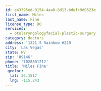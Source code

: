 ```yaml
---
id: e43395ed-0154-4aa0-8d13-bdefc9d0523e
first_name: Miles
last_name: Fine
license_type: DO
services:
  - otolaryngologyfacial-plastic-surgery
category: doctors
address: '1321 S Rainbow #220'
city: 'Las Vegas'
state: NV
zip: '89146'
phone: '7028801212'
title: 'Miles Fine'
_geoloc:
  lat: 36.1517
  lng: -115.243
---
```

